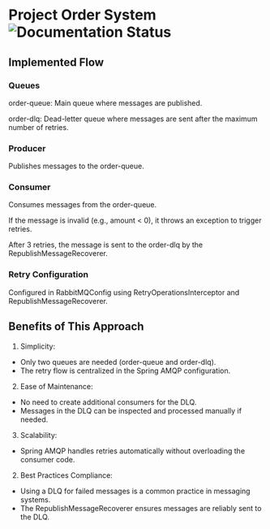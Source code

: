 # Project Order System ![Documentation Status](https://img.shields.io/badge/docs-in%20progress-yellow)


## Implemented Flow

### Queues

order-queue: Main queue where messages are published.

order-dlq: Dead-letter queue where messages are sent after the maximum number of retries.

### Producer

Publishes messages to the order-queue.

### Consumer

Consumes messages from the order-queue.

If the message is invalid (e.g., amount < 0), it throws an exception to trigger retries.

After 3 retries, the message is sent to the order-dlq by the RepublishMessageRecoverer.

### Retry Configuration

Configured in RabbitMQConfig using RetryOperationsInterceptor and RepublishMessageRecoverer.

## Benefits of This Approach

1. Simplicity:

- Only two queues are needed (order-queue and order-dlq).
- The retry flow is centralized in the Spring AMQP configuration.

2. Ease of Maintenance:

- No need to create additional consumers for the DLQ.
- Messages in the DLQ can be inspected and processed manually if needed.

3. Scalability:

- Spring AMQP handles retries automatically without overloading the consumer code.

2. Best Practices Compliance:

- Using a DLQ for failed messages is a common practice in messaging systems.
- The RepublishMessageRecoverer ensures messages are reliably sent to the DLQ.
